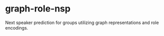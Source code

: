 # graph-role-nsp
Next speaker prediction for groups utilizing graph representations and role encodings.
